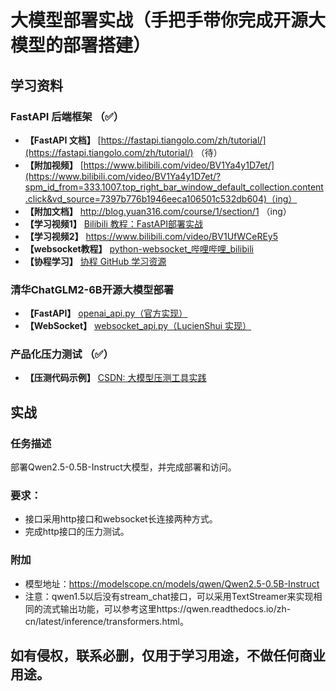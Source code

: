 # 大模型部署实战（手把手带你完成开源大模型的部署搭建）

## 学习资料

### FastAPI 后端框架  （✅）
- **【FastAPI 文档】** [https://fastapi.tiangolo.com/zh/tutorial/](https://fastapi.tiangolo.com/zh/tutorial/)  （待）
- **【附加视频】** [https://www.bilibili.com/video/BV1Ya4y1D7et/](https://www.bilibili.com/video/BV1Ya4y1D7et/?spm_id_from=333.1007.top_right_bar_window_default_collection.content.click&vd_source=7397b776b1946eeca106501c532db604)（ing）
- **【附加文档】** http://blog.yuan316.com/course/1/section/1 （ing）
- **【学习视频1】** [Bilibili 教程：FastAPI部署实战](https://www.bilibili.com/video/BV18L41117Dn)  
- **【学习视频2】** https://www.bilibili.com/video/BV1UfWCeREy5
- **【websocket教程】** [python-websocket_哔哩哔哩_bilibili](https://www.bilibili.com/video/BV1z7411Z7C7/?vd_source=7397b776b1946eeca106501c532db604)
- **【协程学习】** [协程 GitHub 学习资源](https://github.com/SparksFly8/Learning_Python/tree/master/coroutine)

### 清华ChatGLM2-6B开源大模型部署
- **【FastAPI】** [openai_api.py（官方实现）](https://github.com/THUDM/ChatGLM2-6B/blob/main/openai_api.py)
- **【WebSocket】**  [websocket_api.py（LucienShui 实现）](https://github.com/LucienShui/ChatGLM-6B/blob/main/websocket_api.py)

### 产品化压力测试  （✅）
- **【压测代码示例】** [CSDN: 大模型压测工具实践](https://blog.csdn.net/liuzhenghua66/article/details/139332747)

## 实战

### 任务描述
部署Qwen2.5-0.5B-Instruct大模型，并完成部署和访问。

### 要求：
- 接口采用http接口和websocket长连接两种方式。
- 完成http接口的压力测试。

### 附加 
- 模型地址：https://modelscope.cn/models/qwen/Qwen2.5-0.5B-Instruct
- 注意：qwen1.5以后没有stream_chat接口，可以采用TextStreamer来实现相同的流式输出功能，可以参考这里https://qwen.readthedocs.io/zh-cn/latest/inference/transformers.html。

## 如有侵权，联系必删，仅用于学习用途，不做任何商业用途。
